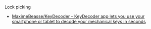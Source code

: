 Lock picking

* [MaximeBeasse/KeyDecoder - KeyDecoder app lets you use your smartphone or tablet to decode your mechanical keys in seconds](https://github.com/MaximeBeasse/KeyDecoder)

